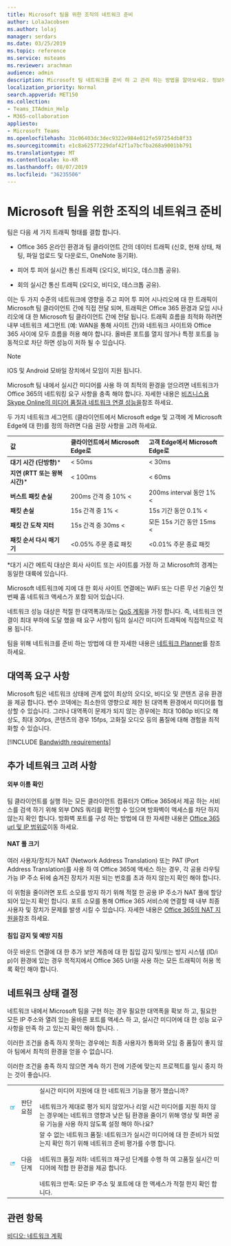 ```yaml
---
title: Microsoft 팀을 위한 조직의 네트워크 준비
author: LolaJacobsen
ms.author: lolaj
manager: serdars
ms.date: 03/25/2019
ms.topic: reference
ms.service: msteams
ms.reviewer: arachman
audience: admin
description: Microsoft 팀 네트워크를 준비 하 고 관리 하는 방법을 알아보세요. 정보에는 네트워크 요구 사항, 대역폭 요구 사항, 추가 고려 사항 등이 포함 됩니다.
localization_priority: Normal
search.appverid: MET150
ms.collection:
- Teams_ITAdmin_Help
- M365-collaboration
appliesto:
- Microsoft Teams
ms.openlocfilehash: 31c06403dc3dec9322e984e012fe597254db8f33
ms.sourcegitcommit: e1c8a62577229daf42f1a7bcfba268a9001bb791
ms.translationtype: MT
ms.contentlocale: ko-KR
ms.lasthandoff: 08/07/2019
ms.locfileid: "36235506"
---
```

# <a name="prepare-your-organizations-network-for-microsoft-teams"></a>Microsoft 팀을 위한 조직의 네트워크 준비


팀은 다음 세 가지 트래픽 형태를 결합 합니다.

-   Office 365 온라인 환경과 팀 클라이언트 간의 데이터 트래픽 (신호, 현재 상태, 채팅, 파일 업로드 및 다운로드, OneNote 동기화).

-   피어 투 피어 실시간 통신 트래픽 (오디오, 비디오, 데스크톱 공유).

-   회의 실시간 통신 트래픽 (오디오, 비디오, 데스크톱 공유).

이는 두 가지 수준의 네트워크에 영향을 주고 피어 투 피어 시나리오에 대 한 트래픽이 Microsoft 팀 클라이언트 간에 직접 전달 되며, 트래픽은 Office 365 환경과 모임 시나리오에 대 한 Microsoft 팀 클라이언트 간에 전달 됩니다. 트래픽 흐름을 최적화 하려면 내부 네트워크 세그먼트 (예: WAN을 통해 사이트 간)와 네트워크 사이트와 Office 365 사이에 모두 흐름을 허용 해야 합니다. 올바른 포트를 열지 않거나 특정 포트를 능동적으로 차단 하면 성능이 저하 될 수 있습니다.

> [!NOTE]
> IOS 및 Android 모바일 장치에서 모임이 지원 됩니다. 

Microsoft 팀 내에서 실시간 미디어를 사용 하 여 최적의 환경을 얻으려면 네트워크가 Office 365의 네트워킹 요구 사항을 충족 해야 합니다. 자세한 내용은 [비즈니스용 Skype Online의 미디어 품질과 네트워크 연결 성능을](https://docs.microsoft.com/SkypeForBusiness/optimizing-your-network/media-quality-and-network-connectivity-performance)참조 하세요.

두 가지 네트워크 세그먼트 (클라이언트에서 Microsoft edge 및 고객에 게 Microsoft Edge에 대 한)를 정의 하려면 다음 권장 사항을 고려 하세요.


|값  |클라이언트에서 Microsoft Edge로  |고객 Edge에서 Microsoft Edge로  |
|:--- |:--- |:--- |
|**대기 시간 (단방향)**\*  |< 50ms          |< 30ms         |
|**지연 (RTT 또는 왕복 시간)**\* |< 100ms   |< 60ms |
|**버스트 패킷 손실**    |200ms 간격 중 10% <         |200ms interval 동안 1% <         |
|**패킷 손실**     |15s 간격 중 1% <          |15s 기간 동안 0.1% <         |
|**패킷 간 도착 지터**    |15s 간격 중 30ms <         |모든 15s 기간 동안 15ms <         |
|**패킷 순서 다시 매기기**    |<0.05% 주문 종료 패킷         |<0.01% 주문 종료 패킷         |

\*대기 시간 메트릭 대상은 회사 사이트 또는 사이트를 가정 하 고 Microsoft의 경계는 동일한 대륙에 있습니다.

Microsoft 네트워크에 지에 대 한 회사 사이트 연결에는 WiFi 또는 다른 무선 기술인 첫 번째 홉 네트워크 액세스가 포함 되어 있습니다.

네트워크 성능 대상은 적절 한 대역폭과/또는 [QoS 계획](QoS-in-Teams.md)을 가정 합니다. 즉, 네트워크 연결이 최대 부하에 도달 했을 때 요구 사항이 팀의 실시간 미디어 트래픽에 직접적으로 적용 됩니다.

팀을 위해 네트워크를 준비 하는 방법에 대 한 자세한 내용은 [네트워크 Planner](https://docs.microsoft.com/microsoftteams/network-planner)를 참조 하세요.


## <a name="bandwidth-requirements"></a>대역폭 요구 사항
Microsoft 팀은 네트워크 상태에 관계 없이 최상의 오디오, 비디오 및 콘텐츠 공유 환경을 제공 합니다. 변수 코덱에는 최소한의 영향으로 제한 된 대역폭 환경에서 미디어를 협상할 수 있습니다. 그러나 대역폭이 문제가 되지 않는 경우에는 최대 1080p 비디오 해상도, 최대 30fps, 콘텐츠의 경우 15fps, 고화질 오디오 등의 품질에 대해 경험을 최적화할 수 있습니다.

[!INCLUDE [Bandwidth requirements](includes/bandwidth-requirements.md)]


<!--
The content you will find below can be used as supplemental background information; however, it is recommended that customers use [Network Planner](https://aka.ms/bwcalc) to track their needs.

> [!IMPORTANT]
>If the required bandwidth is not available, the media stack inside Teams will degrade the quality of the audio/video session to accommodate for that lower amount of available bandwidth, impacting the quality of the call/meeting. The Teams client will attempt to prioritize the quality of audio over the quality of video. It is therefore extremely important to have the expected bandwidth available.


|Activity  |Download Bandwidth  |Upload Bandwidth  |Traffic Flow |
|---------|---------|---------|---------|
|**Peer to peer Audio Call**     |0.1 Mb         |0.1Mb         |Client <> Client         |
|**Peer to peer Video Call (full screen)**     |4 Mb         |4Mb         |Client <> Client          |
|**Peer to peer Desktop Sharing (1920*1080 resolution)**     |4 Mb         |4 Mb         |Client <> Client          |
|**2 Participant Meeting**     |4 Mb         |4 Mb         |Client <> Office 365         |
|**3 participant meeting**     |8 Mb         |6.5 Mb         |Client <> Office 365           |
|**4 participant meeting**     |5.5 Mb         |4 Mb         |Client <> Office 365           |
|**5 participant+ meeting**     |6 Mb         |1.5 Mb         |Client <> Office 365           |
-->

<a name="additional-network-considerations"></a>추가 네트워크 고려 사항
---------------

#### <a name="external-name-resolution"></a>외부 이름 확인

팀 클라이언트를 실행 하는 모든 클라이언트 컴퓨터가 Office 365에서 제공 하는 서비스를 검색 하기 위해 외부 DNS 쿼리를 확인할 수 있으며 방화벽이 액세스를 차단 하지 않는지 확인 합니다. 방화벽 포트를 구성 하는 방법에 대 한 자세한 내용은 [Office 365 url 및 IP 범위로](office-365-urls-ip-address-ranges.md)이동 하세요.

#### <a name="nat-pool-size"></a>NAT 풀 크기

여러 사용자/장치가 NAT (Network Address Translation) 또는 PAT (Port Address Translation)를 사용 하 여 Office 365에 액세스 하는 경우, 각 공용 라우팅 가능 IP 주소 뒤에 숨겨진 장치가 지원 되는 번호를 초과 하지 않는지 확인 해야 합니다.

이 위험을 줄이려면 포트 소모를 방지 하기 위해 적절 한 공용 IP 주소가 NAT 풀에 할당 되어 있는지 확인 합니다. 포트 소모를 통해 Office 365 서비스에 연결할 때 내부 최종 사용자 및 장치가 문제를 발생 시킬 수 있습니다. 자세한 내용은 [Office 365의 NAT 지원을](https://support.office.com/article/NAT-support-with-Office-365-170e96ea-d65d-4e51-acac-1de56abe39b9)참조 하세요.

#### <a name="intrusion-detection-and-prevention-guidance"></a>**침입 감지 및 예방 지침**

아웃 바운드 연결에 대 한 추가 보안 계층에 대 한 침입 감지 및/또는 방지 시스템 (ID/i p)이 환경에 있는 경우 목적지에서 Office 365 Url을 사용 하는 모든 트래픽이 허용 목록 확인 해야 합니다.

<a name="network-health-determination"></a>네트워크 상태 결정
-----------------

네트워크 내에서 Microsoft 팀을 구현 하는 경우 필요한 대역폭을 확보 하 고, 필요한 모든 IP 주소와 열려 있는 올바른 포트를 액세스 하 고, 실시간 미디어에 대 한 성능 요구 사항을 만족 하 고 있는지 확인 해야 합니다. .

이러한 조건을 충족 하지 못하는 경우에는 최종 사용자가 통화와 모임 중 품질이 좋지 않아 팀에서 최적의 환경을 얻을 수 없습니다.

이러한 조건을 충족 하지 않으면 계속 하기 전에 기준에 맞는지 프로젝트를 일시 중지 하는 것이 좋습니다.


|  |  |  |
|---------|---------|---------|
|![결정 지점을 나타내는 아이콘](media/Prepare_your_organizations_network_for_Microsoft_Teams_image3.png)    |판단 요점         |실시간 미디어 지원에 대 한 네트워크 기능을 평가 했습니까?<br></br>네트워크가 제대로 평가 되지 않았거나 리얼 시간 미디어를 지원 하지 않는 경우에는 네트워크 영향과 낮은 팀 환경을 줄이기 위해 영상 및 화면 공유 기능을 사용 하지 않도록 설정 해야 하나요?         |
|![다음 단계를 나타내는 아이콘](media/Prepare_your_organizations_network_for_Microsoft_Teams_image4.png)     |다음 단계         |알 수 없는 네트워크 품질: 네트워크가 실시간 미디어에 대 한 준비가 되었는지 확인 하기 위해 네트워크 준비 평가를 수행 합니다.<br></br>네트워크 품질 저하: 네트워크 재구성 단계를 수행 하 여 고품질 실시간 미디어에 적합 한 환경을 제공 합니다.<br></br>네트워크 만족: 모든 IP 주소 및 포트에 대 한 액세스가 적절 한지 확인 합니다.           |

## <a name="related-topics"></a>관련 항목

[비디오: 네트워크 계획](https://aka.ms/teams-networking)
